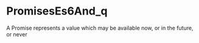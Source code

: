 # PromisesEs6And_q
A Promise represents a value which may be available now, or in the future, or never
